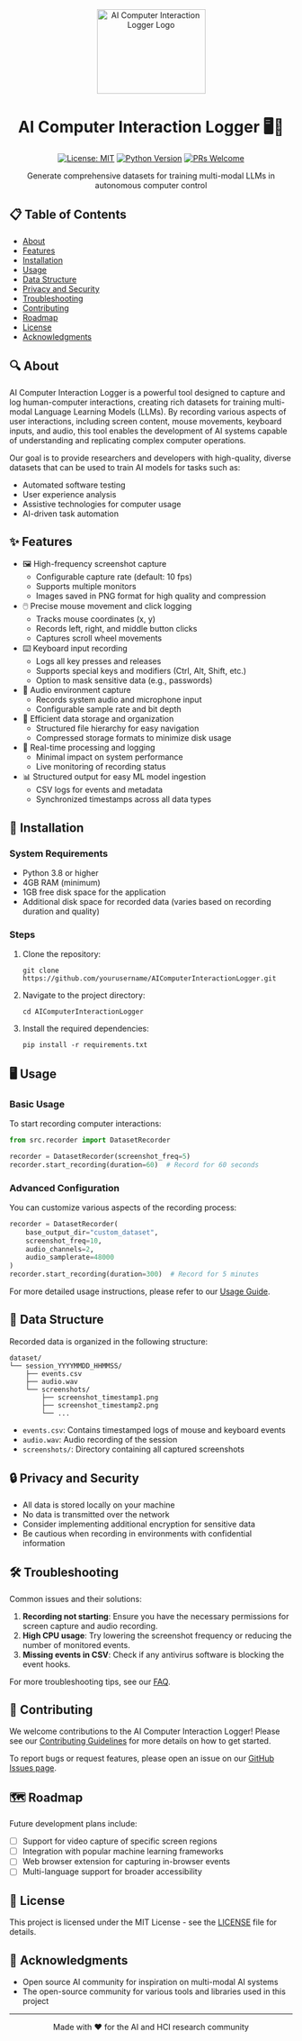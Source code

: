 <div align="center">
  <img src="https://github.com/user-attachments/assets/67f2d1b0-7e77-4b5b-85bc-3e9100dc2ff4" alt="AI Computer Interaction Logger Logo" width="193px" height="150px">

  # AI Computer Interaction Logger 🖥️🤖

  [![License: MIT](https://img.shields.io/badge/License-MIT-yellow.svg)](https://opensource.org/licenses/MIT)
  [![Python Version](https://img.shields.io/badge/python-3.8%2B-blue)](https://www.python.org/downloads/)
  [![PRs Welcome](https://img.shields.io/badge/PRs-welcome-brightgreen.svg)](http://makeapullrequest.com)

  Generate comprehensive datasets for training multi-modal LLMs in autonomous computer control
</div>

## 📋 Table of Contents
- [About](#about)
- [Features](#features)
- [Installation](#installation)
- [Usage](#usage)
- [Data Structure](#data-structure)
- [Privacy and Security](#privacy-and-security)
- [Troubleshooting](#troubleshooting)
- [Contributing](#contributing)
- [Roadmap](#roadmap)
- [License](#license)
- [Acknowledgments](#acknowledgments)

## 🔍 About

AI Computer Interaction Logger is a powerful tool designed to capture and log human-computer interactions, creating rich datasets for training multi-modal Language Learning Models (LLMs). By recording various aspects of user interactions, including screen content, mouse movements, keyboard inputs, and audio, this tool enables the development of AI systems capable of understanding and replicating complex computer operations.

Our goal is to provide researchers and developers with high-quality, diverse datasets that can be used to train AI models for tasks such as:
- Automated software testing
- User experience analysis
- Assistive technologies for computer usage
- AI-driven task automation

## ✨ Features

- 🖼️ High-frequency screenshot capture
  - Configurable capture rate (default: 10 fps)
  - Supports multiple monitors
  - Images saved in PNG format for high quality and compression
- 🖱️ Precise mouse movement and click logging
  - Tracks mouse coordinates (x, y)
  - Records left, right, and middle button clicks
  - Captures scroll wheel movements
- ⌨️ Keyboard input recording
  - Logs all key presses and releases
  - Supports special keys and modifiers (Ctrl, Alt, Shift, etc.)
  - Option to mask sensitive data (e.g., passwords)
- 🎤 Audio environment capture
  - Records system audio and microphone input
  - Configurable sample rate and bit depth
- 💾 Efficient data storage and organization
  - Structured file hierarchy for easy navigation
  - Compressed storage formats to minimize disk usage
- 🔄 Real-time processing and logging
  - Minimal impact on system performance
  - Live monitoring of recording status
- 📊 Structured output for easy ML model ingestion
  - CSV logs for events and metadata
  - Synchronized timestamps across all data types

## 🚀 Installation

### System Requirements
- Python 3.8 or higher
- 4GB RAM (minimum)
- 1GB free disk space for the application
- Additional disk space for recorded data (varies based on recording duration and quality)

### Steps
1. Clone the repository:
   ```
   git clone https://github.com/yourusername/AIComputerInteractionLogger.git
   ```
2. Navigate to the project directory:
   ```
   cd AIComputerInteractionLogger
   ```
3. Install the required dependencies:
   ```
   pip install -r requirements.txt
   ```

## 🖥️ Usage

### Basic Usage
To start recording computer interactions:

```python
from src.recorder import DatasetRecorder

recorder = DatasetRecorder(screenshot_freq=5)
recorder.start_recording(duration=60)  # Record for 60 seconds
```

### Advanced Configuration
You can customize various aspects of the recording process:

```python
recorder = DatasetRecorder(
    base_output_dir="custom_dataset",
    screenshot_freq=10,
    audio_channels=2,
    audio_samplerate=48000
)
recorder.start_recording(duration=300)  # Record for 5 minutes
```

For more detailed usage instructions, please refer to our [Usage Guide](docs/usage_guide.md).

## 📁 Data Structure

Recorded data is organized in the following structure:

```
dataset/
└── session_YYYYMMDD_HHMMSS/
    ├── events.csv
    ├── audio.wav
    └── screenshots/
        ├── screenshot_timestamp1.png
        ├── screenshot_timestamp2.png
        └── ...
```

- `events.csv`: Contains timestamped logs of mouse and keyboard events
- `audio.wav`: Audio recording of the session
- `screenshots/`: Directory containing all captured screenshots

## 🔒 Privacy and Security

- All data is stored locally on your machine
- No data is transmitted over the network
- Consider implementing additional encryption for sensitive data
- Be cautious when recording in environments with confidential information

## 🛠 Troubleshooting

Common issues and their solutions:

1. **Recording not starting**: Ensure you have the necessary permissions for screen capture and audio recording.
2. **High CPU usage**: Try lowering the screenshot frequency or reducing the number of monitored events.
3. **Missing events in CSV**: Check if any antivirus software is blocking the event hooks.

For more troubleshooting tips, see our [FAQ](docs/faq.md).

## 🤝 Contributing

We welcome contributions to the AI Computer Interaction Logger! Please see our [Contributing Guidelines](CONTRIBUTING.md) for more details on how to get started.

To report bugs or request features, please open an issue on our [GitHub Issues page](https://github.com/yourusername/AIComputerInteractionLogger/issues).

## 🗺 Roadmap

Future development plans include:

- [ ] Support for video capture of specific screen regions
- [ ] Integration with popular machine learning frameworks
- [ ] Web browser extension for capturing in-browser events
- [ ] Multi-language support for broader accessibility

## 📄 License

This project is licensed under the MIT License - see the [LICENSE](LICENSE) file for details.

## 🙏 Acknowledgments

- Open source AI community for inspiration on multi-modal AI systems
- The open-source community for various tools and libraries used in this project

---

<div align="center">
  Made with ❤️ for the AI and HCI research community
</div>
